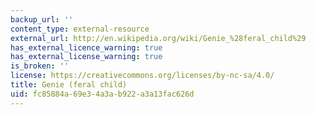```yaml
---
backup_url: ''
content_type: external-resource
external_url: http://en.wikipedia.org/wiki/Genie_%28feral_child%29
has_external_licence_warning: true
has_external_license_warning: true
is_broken: ''
license: https://creativecommons.org/licenses/by-nc-sa/4.0/
title: Genie (feral child)
uid: fc85884a-69e3-4a3a-b922-a3a13fac626d
---
```

